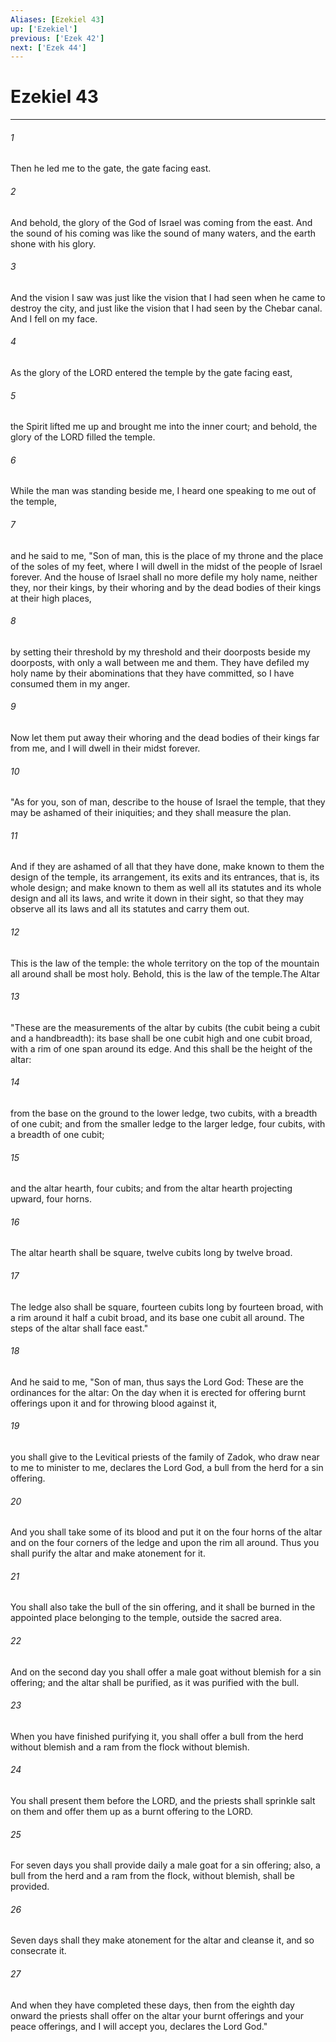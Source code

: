 ```yaml
---
Aliases: [Ezekiel 43]
up: ['Ezekiel']
previous: ['Ezek 42']
next: ['Ezek 44']
---
```

# Ezekiel 43
***



###### 1 
Then he led me to the gate, the gate facing east. 

###### 2 
And behold, the glory of the God of Israel was coming from the east. And the sound of his coming was like the sound of many waters, and the earth shone with his glory. 

###### 3 
And the vision I saw was just like the vision that I had seen when he came to destroy the city, and just like the vision that I had seen by the Chebar canal. And I fell on my face. 

###### 4 
As the glory of the LORD entered the temple by the gate facing east, 

###### 5 
the Spirit lifted me up and brought me into the inner court; and behold, the glory of the LORD filled the temple. 

###### 6 
While the man was standing beside me, I heard one speaking to me out of the temple, 

###### 7 
and he said to me, "Son of man, this is the place of my throne and the place of the soles of my feet, where I will dwell in the midst of the people of Israel forever. And the house of Israel shall no more defile my holy name, neither they, nor their kings, by their whoring and by the dead bodies of their kings at their high places, 

###### 8 
by setting their threshold by my threshold and their doorposts beside my doorposts, with only a wall between me and them. They have defiled my holy name by their abominations that they have committed, so I have consumed them in my anger. 

###### 9 
Now let them put away their whoring and the dead bodies of their kings far from me, and I will dwell in their midst forever. 

###### 10 
"As for you, son of man, describe to the house of Israel the temple, that they may be ashamed of their iniquities; and they shall measure the plan. 

###### 11 
And if they are ashamed of all that they have done, make known to them the design of the temple, its arrangement, its exits and its entrances, that is, its whole design; and make known to them as well all its statutes and its whole design and all its laws, and write it down in their sight, so that they may observe all its laws and all its statutes and carry them out. 

###### 12 
This is the law of the temple: the whole territory on the top of the mountain all around shall be most holy. Behold, this is the law of the temple.The Altar 

###### 13 
"These are the measurements of the altar by cubits (the cubit being a cubit and a handbreadth): its base shall be one cubit high and one cubit broad, with a rim of one span around its edge. And this shall be the height of the altar: 

###### 14 
from the base on the ground to the lower ledge, two cubits, with a breadth of one cubit; and from the smaller ledge to the larger ledge, four cubits, with a breadth of one cubit; 

###### 15 
and the altar hearth, four cubits; and from the altar hearth projecting upward, four horns. 

###### 16 
The altar hearth shall be square, twelve cubits long by twelve broad. 

###### 17 
The ledge also shall be square, fourteen cubits long by fourteen broad, with a rim around it half a cubit broad, and its base one cubit all around. The steps of the altar shall face east." 

###### 18 
And he said to me, "Son of man, thus says the Lord God: These are the ordinances for the altar: On the day when it is erected for offering burnt offerings upon it and for throwing blood against it, 

###### 19 
you shall give to the Levitical priests of the family of Zadok, who draw near to me to minister to me, declares the Lord God, a bull from the herd for a sin offering. 

###### 20 
And you shall take some of its blood and put it on the four horns of the altar and on the four corners of the ledge and upon the rim all around. Thus you shall purify the altar and make atonement for it. 

###### 21 
You shall also take the bull of the sin offering, and it shall be burned in the appointed place belonging to the temple, outside the sacred area. 

###### 22 
And on the second day you shall offer a male goat without blemish for a sin offering; and the altar shall be purified, as it was purified with the bull. 

###### 23 
When you have finished purifying it, you shall offer a bull from the herd without blemish and a ram from the flock without blemish. 

###### 24 
You shall present them before the LORD, and the priests shall sprinkle salt on them and offer them up as a burnt offering to the LORD. 

###### 25 
For seven days you shall provide daily a male goat for a sin offering; also, a bull from the herd and a ram from the flock, without blemish, shall be provided. 

###### 26 
Seven days shall they make atonement for the altar and cleanse it, and so consecrate it. 

###### 27 
And when they have completed these days, then from the eighth day onward the priests shall offer on the altar your burnt offerings and your peace offerings, and I will accept you, declares the Lord God."
